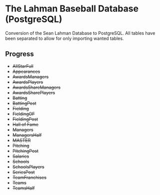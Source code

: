 # The Lahman Baseball Database (PostgreSQL)

Conversion of the Sean Lahman Database to PostgreSQL. All tables have been separated to allow for only importing wanted tables.

## Progress

 * ~~AllStarFull~~
 * ~~Appearances~~
 * ~~AwardsManagers~~
 * ~~AwardsPlayers~~
 * ~~AwardsShareManagers~~
 * ~~AwardsSharePlayers~~
 * ~~Batting~~
 * ~~BattingPost~~
 * ~~Fielding~~
 * ~~FieldingOF~~
 * ~~FieldingPost~~
 * ~~Hall of Fame~~
 * ~~Managers~~
 * ~~ManagersHalf~~
 * ~~MASTER~~
 * ~~Pitching~~
 * ~~PitchingPost~~
 * ~~Salaries~~
 * ~~Schools~~
 * ~~SchoolsPlayers~~
 * ~~SeriesPost~~
 * ~~TeamFranchises~~
 * ~~Teams~~
 * ~~TeamsHalf~~
